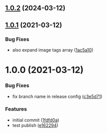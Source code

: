 ## [1.0.2](https://github.com/sct/semantic-release-docker-buildx/compare/v1.0.1...v1.0.2) (2024-03-12)

## [1.0.1](https://github.com/sct/semantic-release-docker-buildx/compare/v1.0.0...v1.0.1) (2021-03-12)


### Bug Fixes

* also expand image tags array ([1ac5a10](https://github.com/sct/semantic-release-docker-buildx/commit/1ac5a10333df5c26093551ecd6bfab88648fef04))

# 1.0.0 (2021-03-12)


### Bug Fixes

* fix branch name in release config ([c3e5d71](https://github.com/sct/semantic-release-docker-buildx/commit/c3e5d7129e09b41788c5fe429aa41967eaef4078))


### Features

* initial commit ([1fdfd0a](https://github.com/sct/semantic-release-docker-buildx/commit/1fdfd0aacba8ada828177e6c3f1960b78d0ca4cd))
* test publish ([e162294](https://github.com/sct/semantic-release-docker-buildx/commit/e1622941e63d11680558b328f0bb17803c13cbfa))
